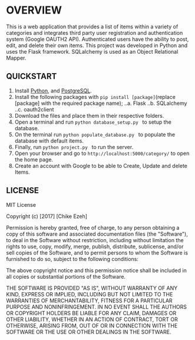 # **OVERVIEW**
This is a web application that provides a list of items within a variety of categories
and integrates  third party user registration and authentication system (Google OAUTH2 API).
Authenticated users have the ability to post, edit, and delete their own items.
This project was developed in Python and uses the Flask framework. SQLalchemy is used
as an Object Relational Mapper.



## **QUICKSTART**
1. Install [Python](https://www.python.org/downloads/), and [PostgreSQL](https://www.postgresql.org/download/).
2. Install the following packages with ```pip install [package]```(replace [package] with the required package name);
..a. Flask
..b. SQLalchemy
..c. oauth2client
3. Download the files and place them in their respective folders.
4. Open a terminal and run ```python database_setup.py ``` to setup the database.
5. On the terminal run ```python populate_database.py ``` to populate the database with default items.
6. Finally, run ```python project.py ``` to run the server.
7. Open your browser and go to ```http://localhost:5000/category/``` to open the home page.
8. Create an account with Google to be able to Create, Update and delete Items.


## **LICENSE**
MIT License

Copyright (c) [2017] [Chike Ezeh]

Permission is hereby granted, free of charge, to any person obtaining a copy
of this software and associated documentation files (the "Software"), to deal
in the Software without restriction, including without limitation the rights
to use, copy, modify, merge, publish, distribute, sublicense, and/or sell
copies of the Software, and to permit persons to whom the Software is
furnished to do so, subject to the following conditions:

The above copyright notice and this permission notice shall be included in all
copies or substantial portions of the Software.

THE SOFTWARE IS PROVIDED "AS IS", WITHOUT WARRANTY OF ANY KIND, EXPRESS OR
IMPLIED, INCLUDING BUT NOT LIMITED TO THE WARRANTIES OF MERCHANTABILITY,
FITNESS FOR A PARTICULAR PURPOSE AND NONINFRINGEMENT. IN NO EVENT SHALL THE
AUTHORS OR COPYRIGHT HOLDERS BE LIABLE FOR ANY CLAIM, DAMAGES OR OTHER
LIABILITY, WHETHER IN AN ACTION OF CONTRACT, TORT OR OTHERWISE, ARISING FROM,
OUT OF OR IN CONNECTION WITH THE SOFTWARE OR THE USE OR OTHER DEALINGS IN THE
SOFTWARE.
